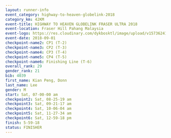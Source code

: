 ```yaml
---
layout: runner-info 
event_category: highway-to-heaven-globelink-2018 
category_km: 42KM 
event-title: HIGHWAY TO HEAVEN GLOBELINK FRASER ULTRA 2018 
event-location: Fraser Hill Pahang Malaysia 
event-logo: https://res.cloudinary.com/dykbosktl/image/upload/v1573624145/Logo/download_nnzjlh.png 
event-date: 2018-09-01 
checkpoint-name2: CP1 (T-2) 
checkpoint-name3: CP2 (T-3) 
checkpoint-name4: CP3 (T-4) 
checkpoint-name5: CP4 (T-5) 
checkpoint-name6: Finishing Line (T-6) 
overall_rank: 29
gender_rank: 21
bib: 4039
first_name: Kian Peng, Donn
last_name: Lee
gender: M
start: Sat, 07-00-00 am
checkpoint2: Sat, 08-25-19 am
checkpoint3: Sat, 09-21-17 am
checkpoint4: Sat, 10-06-04 am
checkpoint5: Sat, 11-27-34 am
checkpoint6: Sat, 12-59-18 pm
finish: 5-59-18
status: FINISHER
---
```

